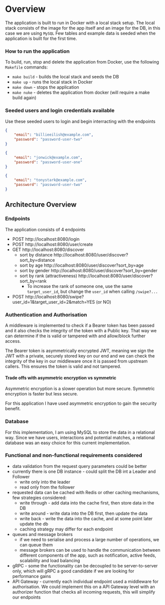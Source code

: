 # Overview
The application is built to run in Docker with a local stack setup.
The local stack consists of the image for the app itself and an image for the DB, in this case we are using `MySQL`
Few tables and example data is seeded when the application is built for the first time.
### How to run the application

To build, run, stop and delete the application from Docker, use the following `Makefile` commands:
- `make build` - builds the local stack and seeds the DB
- `make up` - runs the local stack in Docker
- `make down` - stops the application
- `make nuke` - deletes the application from docker (will require a make build again)

### Seeded users and login credentials available
Use these seeded users to login and begin interracting with the endpoints

```json
{
    "email": "billieeilish@example.com",
    "password": "password-user-two"
}

{
    "email": "jonwick@example.com",
    "password": "password-user-one"
}

{
    "email": "tonystark@example.com",
    "password": "password-user-two"
}
```


## Architecture Overview

### Endpoints
The application consists of 4 endpoints
- POST http://localhost:8080/login
- POST http://localhost:8080/user/create
- GET  http://localhost:8080/discover
	- sort by distance http://localhost:8080/user/discover?sort_by=distance
	- sort by age http://localhost:8080/user/discover?sort_by=age
    - sort by gender http://localhost:8080/user/discover?sort_by=gender
	- sort by rank (attractiveness) http://localhost:8080/user/discover?sort_by=rank
		- To increase the rank of someone one, use the same `target_user_id`, but change the `user_id` when calling `/swipe?...`
- POST http://localhost:8080/swipe?user_id=1&target_user_id=2&match=YES (or NO)
### Authentication and Authorisation

A middleware is implemented to check if a Bearer token has been passed and it also checks the integrity of the token with a Public key. That way we can determine if the is valid or tampered with and allow/block further access.

The Bearer token is asymmetrically encrypted JWT, meaning we sign the JWT with a private, securely stored key on our end and we can check the integrity of the key in our middleware once it is passed from upstream callers. This ensures the token is valid and not tampered.

#### Trade offs with asymmetric encryption vs symmetric
Asymmetric encryption is a slower operation but more secure.
Symmetric encryption is faster but less secure.

For this application I have used asymmetric encryption to gain the security benefit.

### Database
For this implementation, I am using MySQL to store the data in a relational way.
Since we have users, interactions and potential matches, a relational database was an easy choice for this current implementation.

### Functional and non-functional requirements considered
- data validation from the request query parameters could be better
- currently there is one DB instance - could split the DB int a Leader and Follower
	- write only into the leader
	- read only from the follower
- requested data can be cached with Redis or other caching mechanisms, few strategies considered:
	- write through - add data into the cache first, then store data in the DB
	- write around - write data into the DB first, then update the data
	- write back - write the data into the cache, and at some point later update the db
	- caching strategy may differ for each endpoint
- queues and message brokers
	- if we need to serialise and process a large number of operations, we can queue them
	- message brokers can be used to handle the communication between different components of the app, such as notification, active feeds, scalability and load balancing
- gRPC - some the functionality can be decoupled to be server-to-server only, which will gRPC a good candidate if we are looking for performance gains
- API Gateway - currently each individual endpoint used a middleware for authorisation. We could implement this on a API Gateway level with an authorizer function that checks all incoming requests, this will simplify our endpoints
